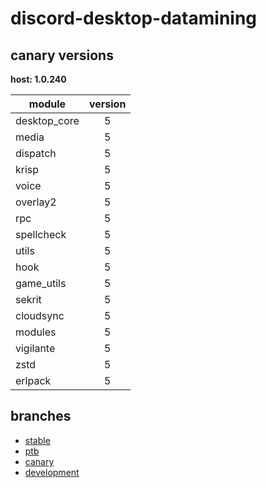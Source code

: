 # discord-desktop-datamining

## canary versions

**host: 1.0.240**

| module | version |
| ------ | :-----: |
| desktop_core | 5 |
| media | 5 |
| dispatch | 5 |
| krisp | 5 |
| voice | 5 |
| overlay2 | 5 |
| rpc | 5 |
| spellcheck | 5 |
| utils | 5 |
| hook | 5 |
| game_utils | 5 |
| sekrit | 5 |
| cloudsync | 5 |
| modules | 5 |
| vigilante | 5 |
| zstd | 5 |
| erlpack | 5 |

## branches

- [stable](https://github.com/OpenAsar/discord-desktop-datamining/tree/stable)
- [ptb](https://github.com/OpenAsar/discord-desktop-datamining/tree/ptb)
- [canary](https://github.com/OpenAsar/discord-desktop-datamining/tree/canary)
- [development](https://github.com/OpenAsar/discord-desktop-datamining/tree/development)